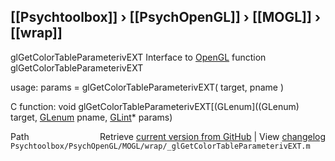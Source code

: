 ## [[Psychtoolbox]] &#8250; [[PsychOpenGL]] &#8250; [[MOGL]] &#8250; [[wrap]]

glGetColorTableParameterivEXT  Interface to [OpenGL](OpenGL) function glGetColorTableParameterivEXT  
  
usage:  params = glGetColorTableParameterivEXT( target, pname )  
  
C function:  void glGetColorTableParameterivEXT[(GLenum]((GLenum) target, [GLenum](GLenum) pname, [GLint](GLint)\* params)  




<div class="code_header" style="text-align:right;">
  <span style="float:left;">Path&nbsp;&nbsp;</span> <span class="counter">Retrieve <a href=
  "https://raw.github.com/Psychtoolbox-3/Psychtoolbox-3/beta/Psychtoolbox/PsychOpenGL/MOGL/wrap/_glGetColorTableParameterivEXT.m">current version from GitHub</a> | View <a href=
  "https://github.com/Psychtoolbox-3/Psychtoolbox-3/commits/beta/Psychtoolbox/PsychOpenGL/MOGL/wrap/_glGetColorTableParameterivEXT.m">changelog</a></span>
</div>
<div class="code">
  <code>Psychtoolbox/PsychOpenGL/MOGL/wrap/_glGetColorTableParameterivEXT.m</code>
</div>

